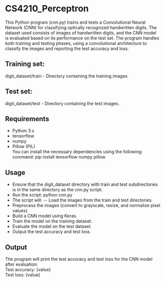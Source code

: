 # CS4210_Perceptron

This Python program (cnn.py) trains and tests a Convolutional Neural Network (CNN) for classifying optically recognized handwritten digits. The dataset used consists of images of handwritten digits, and the CNN model is evaluated based on its performance on the test set. The program handles both training and testing phases, using a convolutional architecture to classify the images and reporting the test accuracy and loss.

## **Training set:**
digit_dataset/train - Directory containing the training images.

## **Test set:**
digit_dataset/test - Directory containing the test images.

## **Requirements**
- Python 3.x  
- tensorflow  
- numpy  
- Pillow (PIL)  
You can install the necessary dependencies using the following command:
pip install tensorflow numpy pillow

## **Usage**
- Ensure that the digit_dataset directory with train and test subdirectories is in the same directory as the cnn.py script.
- Run the script: python cnn.py    
- The script will:
-- Load the images from the train and test directories.
- Preprocess the images (convert to grayscale, resize, and normalize pixel values).
- Build a CNN model using Keras.
- Train the model on the training dataset.
- Evaluate the model on the test dataset.
- Output the test accuracy and test loss.

## **Output**
The program will print the test accuracy and test loss for the CNN model after evaluation:  
Test accuracy: {value}  
Test loss: {value}
